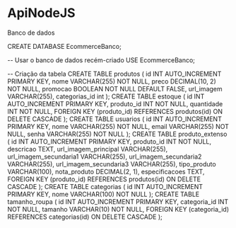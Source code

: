 # ApiNodeJS

Banco de dados 


CREATE DATABASE EcommerceBanco;

-- Usar o banco de dados recém-criado
USE EcommerceBanco;

-- Criação da tabela
CREATE TABLE produtos (
  id INT AUTO_INCREMENT PRIMARY KEY,
  nome VARCHAR(255) NOT NULL,
  preco DECIMAL(10, 2) NOT NULL,
  promocao BOOLEAN NOT NULL DEFAULT FALSE,
  url_imagem VARCHAR(255),
  categorias_id int
);
CREATE TABLE estoque (
  id INT AUTO_INCREMENT PRIMARY KEY,
  produto_id INT NOT NULL,
  quantidade INT NOT NULL,
  FOREIGN KEY (produto_id) REFERENCES produtos(id) ON DELETE CASCADE
);
CREATE TABLE usuarios (
  id INT AUTO_INCREMENT PRIMARY KEY,
  nome VARCHAR(255) NOT NULL,
  email VARCHAR(255) NOT NULL,
  senha VARCHAR(255) NOT NULL
);
CREATE TABLE produto_extenso (
  id INT AUTO_INCREMENT PRIMARY KEY,
  produto_id INT NOT NULL,
  descricao TEXT,
  url_imagem_principal VARCHAR(255),
  url_imagem_secundaria1 VARCHAR(255),
  url_imagem_secundaria2 VARCHAR(255),
  url_imagem_secundaria3 VARCHAR(255),
  tipo_produto VARCHAR(100),
  nota_produto DECIMAL(2, 1),
  especificacoes TEXT,
  FOREIGN KEY (produto_id) REFERENCES produtos(id) ON DELETE CASCADE
);
CREATE TABLE categorias (
  id INT AUTO_INCREMENT PRIMARY KEY,
  nome VARCHAR(100) NOT NULL
);
CREATE TABLE tamanho_roupa (
  id INT AUTO_INCREMENT PRIMARY KEY,
  categoria_id INT NOT NULL,
  tamanho VARCHAR(10) NOT NULL,
  FOREIGN KEY (categoria_id) REFERENCES categorias(id) ON DELETE CASCADE
);
